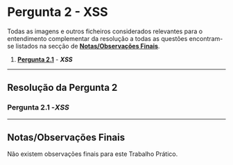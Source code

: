 # Pergunta 2 - XSS

Todas as imagens e outros ficheiros considerados relevantes para o entendimento complementar da resolução a todas as questões encontram-se listados na secção de [**Notas/Observações Finais**](#notasobservações-finais).

1. [**Pergunta  2.1**](#) - ***XSS***

---

## Resolução da Pergunta 2

### Pergunta 2.1 -*XSS*

---

## Notas/Observações Finais

Não existem observações finais para este Trabalho Prático.